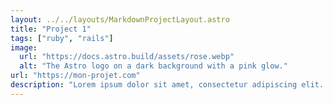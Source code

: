 ```yaml
---
layout: ../../layouts/MarkdownProjectLayout.astro
title: "Project 1"
tags: ["ruby", "rails"]
image:
  url: "https://docs.astro.build/assets/rose.webp"
  alt: "The Astro logo on a dark background with a pink glow."
url: "https://mon-projet.com"
description: "Lorem ipsum dolor sit amet, consectetur adipiscing elit. Quisque tortor quam, sollicitudin vitae lacus nec, gravida tempus orci. Nam rhoncus dui vitae mauris tristique ullamcorper. Vivamus congue purus suscipit erat scelerisque, at ultricies urna dapibus. Vestibulum ante ipsum primis in faucibus orci luctus et ultrices posuere cubilia curae; Nulla ultrices interdum rutrum. Aliquam commodo, libero sit amet ullamcorper dictum, neque eros sagittis purus, vel porttitor orci turpis vitae odio. Pellentesque venenatis purus sed euismod posuere."
---
```

